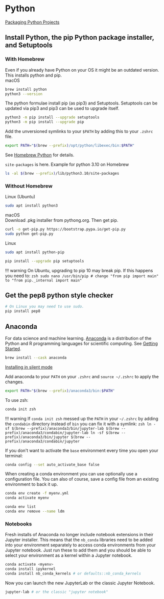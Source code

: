 # Python

[Packaging Python Projects](https://packaging.python.org/en/latest/tutorials/packaging-projects/)  

## Install Python, the pip Python package installer, and Setuptools
### With Homebrew
Even if you already have Python on your OS it might be an outdated version. This installs python and pip.  
macOS
```zsh
brew install python
python3 --version
```
The python formulae install pip (as pip3) and Setuptools. Setuptools can be updated via pip3 and pip3 can be used to upgrade itself.
```zsh
python3 -m pip install --upgrade setuptools
python3 -m pip install --upgrade pip
```
Add the unversioned symlinks to your `$PATH` by adding this to your `.zshrc` file.
```zsh
export PATH="$(brew --prefix)/opt/python/libexec/bin:$PATH"
```
See [Homebrew Python](https://docs.brew.sh/Homebrew-and-Python) for details.  

`site-packages` is here. Example for python 3.10 on Homebrew
```zsh
ls -al $(brew --prefix)/lib/python3.10/site-packages
```

### Without Homebrew
Linux (Ubuntu)
```zsh
sudo apt install python3
```

macOS  
Download .pkg installer from pythong.org. Then get pip.
```zsh
curl -o get-pip.py https://bootstrap.pypa.io/get-pip.py
sudo python get-pip.py
```

Linux
```zsh
sudo apt install python-pip
```

```zsh
pip install --upgrade pip setuptools
```

!!! warning
    On Ubuntu, upgrading to pip 10 may break pip. If this happens you need to:
    ```zsh
    sudo nano /usr/bin/pip
    # change "from pip import main" to "from pip._internal import main"
    ```

## Get the pep8 python style checker
```zsh
# On Linux you may need to use sudo.
pip install pep8
```

## Anaconda
For data science and machine learning. [Anaconda](https://docs.anaconda.com/anaconda/) is a distribution of the Python and R programming languages for scientific computing. See [Getting Started](https://conda.io/projects/conda/en/latest/user-guide/getting-started.html).
```zsh
brew install --cask anaconda
```

[Installing in silent mode](https://docs.anaconda.com/anaconda/install/silent-mode/)  

Add anaconda to your `PATH` on your `.zshrc` and `source ~/.zshrc` to apply the changes.
```zsh
export PATH="$(brew --prefix)/anaconda3/bin:$PATH"
```
To use zsh:
```zsh
conda init zsh
```

!!! warning
    If `conda init zsh` messed up the `PATH` in your `~/.zshrc` by adding the `condabin` directory instead of `bin` you can fix it with a symlink:
    ```zsh
    ln -sf $(brew --prefix)/anaconda3/bin/jupyter-lab $(brew --prefix)/anaconda3/condabin/jupyter-lab
    ln -sf $(brew --prefix)/anaconda3/bin/jupyter $(brew --prefix)/anaconda3/condabin/jupyter
    ```

If you don't want to activate the `base` environment every time you open your terminal:
```zsh
conda config --set auto_activate_base false
```

When creating a conda environment you can use optionally use a configuration file. You can also of course, save a config file from an existing environment to back it up.
```zsh
conda env create -f myenv.yml
conda activate myenv

conda env list
conda env remove --name ldm
```

### Notebooks
Fresh installs of Anaconda no longer include notebook extensions in their Jupyter installer. This means that the `nb_conda` libraries need to be added into your environment separately to access conda environments from your Jupyter notebook. Just run these to add them and you should be able to select your environment as a kernel within a Jupyter notebook.
```zsh
conda activate <myenv>
conda install ipykernel
conda install nb_conda_kernels # or defaults::nb_conda_kernels
```

Now you can launch the new JupyterLab or the classic Jupyter Notebook.
```zsh
jupyter-lab # or the classic "jupyter notebook"
```


